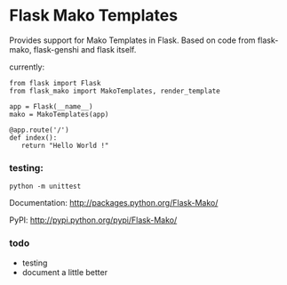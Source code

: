 Flask Mako Templates
====================

Provides support for Mako Templates in Flask. Based on code from flask-mako,
flask-genshi and flask itself.

currently:

    from flask import Flask
    from flask_mako import MakoTemplates, render_template

    app = Flask(__name__)
    mako = MakoTemplates(app)
   
    @app.route('/')
    def index():
       return "Hello World !"
       

### testing:

    python -m unittest
       
       
Documentation: http://packages.python.org/Flask-Mako/

PyPI: http://pypi.python.org/pypi/Flask-Mako/


### todo 

- testing
- document a little better
